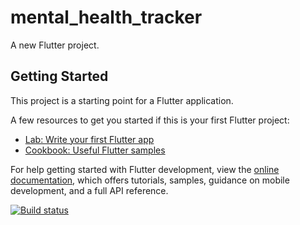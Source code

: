 # mental_health_tracker

A new Flutter project.

## Getting Started

This project is a starting point for a Flutter application.

A few resources to get you started if this is your first Flutter project:

- [Lab: Write your first Flutter app](https://docs.flutter.dev/get-started/codelab)
- [Cookbook: Useful Flutter samples](https://docs.flutter.dev/cookbook)

For help getting started with Flutter development, view the
[online documentation](https://docs.flutter.dev/), which offers tutorials,
samples, guidance on mobile development, and a full API reference.



[![Build status](https://build.appcenter.ms/v0.1/apps/016d72d9-b19f-40ce-995c-cb6a3e9d13b4/branches/main/badge)](https://appcenter.ms)